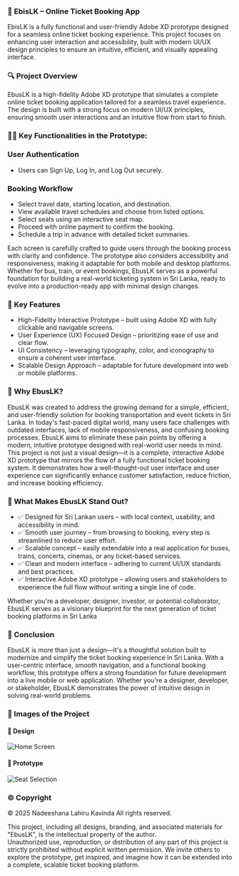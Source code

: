 ### 📱 EbisLK – Online Ticket Booking App
EbisLK is a fully functional and user-friendly Adobe XD prototype designed for a seamless online ticket booking experience. 
This project focuses on enhancing user interaction and accessibility, built with modern UI/UX design principles to ensure an intuitive, efficient, and visually appealing interface.

### 🔍 Project Overview
EbusLK is a high-fidelity Adobe XD prototype that simulates a complete online ticket booking application tailored for a seamless travel experience. The design is built with a strong focus on modern UI/UX principles, ensuring smooth user interactions and an intuitive flow from start to finish.

### 🧑‍💻 Key Functionalities in the Prototype:

### User Authentication
- Users can Sign Up, Log In, and Log Out securely.

### Booking Workflow
- Select travel date, starting location, and destination.
- View available travel schedules and choose from listed options.
- Select seats using an interactive seat map.
- Proceed with online payment to confirm the booking.
- Schedule a trip in advance with detailed ticket summaries.

Each screen is carefully crafted to guide users through the booking process with clarity and confidence. 
The prototype also considers accessibility and responsiveness, making it adaptable for both mobile and desktop platforms.
Whether for bus, train, or event bookings, EbusLK serves as a powerful foundation for building a real-world ticketing system in Sri Lanka, ready to evolve into a production-ready app with minimal design changes.

### 🎯 Key Features
- High-Fidelity Interactive Prototype – built using Adobe XD with fully clickable and navigable screens.
- User Experience (UX) Focused Design – prioritizing ease of use and clear flow.
- UI Consistency – leveraging typography, color, and iconography to ensure a coherent user interface.
- Scalable Design Approach – adaptable for future development into web or mobile platforms.

### 🚀 Why EbusLK?
EbusLK was created to address the growing demand for a simple, efficient, and user-friendly solution for booking transportation and event tickets in Sri Lanka. 
In today's fast-paced digital world, many users face challenges with outdated interfaces, lack of mobile responsiveness, and confusing booking processes. 
EbusLK aims to eliminate these pain points by offering a modern, intuitive prototype designed with real-world user needs in mind.
This project is not just a visual design—it is a complete, interactive Adobe XD prototype that mirrors the flow of a fully functional ticket booking system. 
It demonstrates how a well-thought-out user interface and user experience can significantly enhance customer satisfaction, reduce friction, and increase booking efficiency.

### 🎯 What Makes EbusLK Stand Out?
- ✅ Designed for Sri Lankan users – with local context, usability, and accessibility in mind.
- ✅ Smooth user journey – from browsing to booking, every step is streamlined to reduce user effort.
- ✅ Scalable concept – easily extendable into a real application for buses, trains, concerts, cinemas, or any ticket-based services.
- ✅ Clean and modern interface – adhering to current UI/UX standards and best practices.
- ✅ Interactive Adobe XD prototype – allowing users and stakeholders to experience the full flow without writing a single line of code.

Whether you're a developer, designer, investor, or potential collaborator, EbusLK serves as a visionary blueprint for the next generation of ticket booking platforms in Sri Lanka

### 🎯 Conclusion
EbusLK is more than just a design—it's a thoughtful solution built to modernize and simplify the ticket booking experience in Sri Lanka. 
With a user-centric interface, smooth navigation, and a functional booking workflow, this prototype offers a strong foundation for future development into a live mobile or web application. 
Whether you're a designer, developer, or stakeholder, EbusLK demonstrates the power of intuitive design in solving real-world problems.

### 📸 Images of the Project
#### 🔹 Design
![Home Screen](./assets/Design.png)

#### 🔹 Prototype
![Seat Selection](./assets/Prototype.png)


### ©️ Copyright
© 2025 Nadeeshana Lahiru Kavinda
All rights reserved.

This project, including all designs, branding, and associated materials for "EbusLK", is the intellectual property of the author.  
Unauthorized use, reproduction, or distribution of any part of this project is strictly prohibited without explicit written permission.
We invite others to explore the prototype, get inspired, and imagine how it can be extended into a complete, scalable ticket booking platform.

